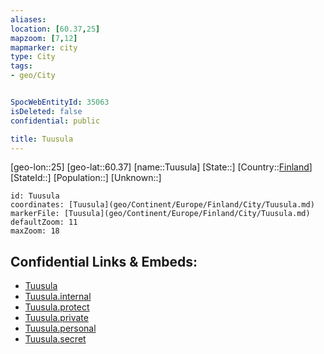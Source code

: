 ```yaml
---
aliases: 
location: [60.37,25]
mapzoom: [7,12] 
mapmarker: city 
type: City
tags:
- geo/City


SpocWebEntityId: 35063
isDeleted: false
confidential: public

title: Tuusula
---
```

[geo-lon::25]
[geo-lat::60.37]
[name::Tuusula]
[State::]
[Country::[Finland](geo/Continent/Europe/Finland.md)]
[StateId::]
[Population::]
[Unknown::]


```leaflet
id: Tuusula
coordinates: [Tuusula](geo/Continent/Europe/Finland/City/Tuusula.md)
markerFile: [Tuusula](geo/Continent/Europe/Finland/City/Tuusula.md)
defaultZoom: 11 
maxZoom: 18
```


## Confidential Links & Embeds: 
- [Tuusula](../../../../../../_public/geo/Continent/Europe/Finland/City/Tuusula.md) 
- [Tuusula.internal](../../../../../../_internal/geo/Continent/Europe/Finland/City/Tuusula.internal.md) 
- [Tuusula.protect](../../../../../../_protect/geo/Continent/Europe/Finland/City/Tuusula.protect.md) 
- [Tuusula.private](../../../../../../_private/geo/Continent/Europe/Finland/City/Tuusula.private.md) 
- [Tuusula.personal](../../../../../../_personal/geo/Continent/Europe/Finland/City/Tuusula.personal.md) 
- [Tuusula.secret](../../../../../../_secret/geo/Continent/Europe/Finland/City/Tuusula.secret.md) 
